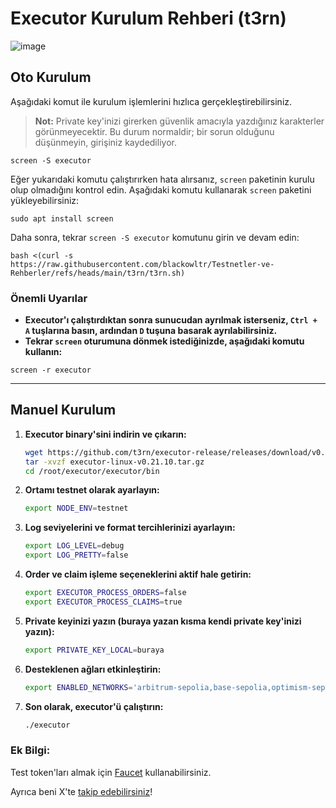 # Executor Kurulum Rehberi (t3rn)

![image](https://github.com/user-attachments/assets/373769eb-4416-44bd-9d6a-9d9fcb4363e7)

## Oto Kurulum

Aşağıdaki komut ile kurulum işlemlerini hızlıca gerçekleştirebilirsiniz.

> **Not:** Private key'inizi girerken güvenlik amacıyla yazdığınız karakterler görünmeyecektir. Bu durum normaldir; bir sorun olduğunu düşünmeyin, girişiniz kaydediliyor.

```shell
screen -S executor
```

Eğer yukarıdaki komutu çalıştırırken hata alırsanız, `screen` paketinin kurulu olup olmadığını kontrol edin. Aşağıdaki komutu kullanarak `screen` paketini yükleyebilirsiniz:
```shell
sudo apt install screen
```

Daha sonra, tekrar `screen -S executor` komutunu girin ve devam edin:

```shell
bash <(curl -s https://raw.githubusercontent.com/blackowltr/Testnetler-ve-Rehberler/refs/heads/main/t3rn/t3rn.sh)
```

### Önemli Uyarılar
- **Executor'ı çalıştırdıktan sonra sunucudan ayrılmak isterseniz, `Ctrl + A` tuşlarına basın, ardından `D` tuşuna basarak ayrılabilirsiniz.**
- **Tekrar `screen` oturumuna dönmek istediğinizde, aşağıdaki komutu kullanın:**
```shell
screen -r executor
```
---

## Manuel Kurulum 

1. **Executor binary'sini indirin ve çıkarın:**

   ```bash
   wget https://github.com/t3rn/executor-release/releases/download/v0.21.10/executor-linux-v0.21.10.tar.gz
   tar -xvzf executor-linux-v0.21.10.tar.gz
   cd /root/executor/executor/bin
   ```

2. **Ortamı testnet olarak ayarlayın:**
   ```bash
   export NODE_ENV=testnet
   ```

3. **Log seviyelerini ve format tercihlerinizi ayarlayın:**
   ```bash
   export LOG_LEVEL=debug
   export LOG_PRETTY=false
   ```

4. **Order ve claim işleme seçeneklerini aktif hale getirin:**
   ```bash
   export EXECUTOR_PROCESS_ORDERS=false
   export EXECUTOR_PROCESS_CLAIMS=true
   ```

5. **Private keyinizi yazın (buraya yazan kısma kendi private key'inizi yazın):**
   ```bash
   export PRIVATE_KEY_LOCAL=buraya
   ```

6. **Desteklenen ağları etkinleştirin:**
   ```bash
   export ENABLED_NETWORKS='arbitrum-sepolia,base-sepolia,optimism-sepolia,l1rn'
   ```

7. **Son olarak, executor'ü çalıştırın:**
   ```bash
   ./executor
   ```

### Ek Bilgi:
Test token'ları almak için [Faucet](https://faucet.brn.t3rn.io/) kullanabilirsiniz.

Ayrıca beni X'te [takip edebilirsiniz](https://x.com/brsbtc)!
